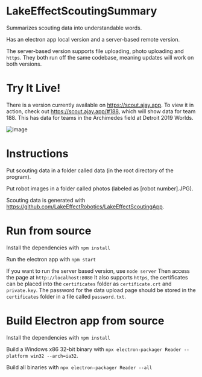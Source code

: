 # LakeEffectScoutingSummary

Summarizes scouting data into understandable words.

Has an electron app local version and a server-based remote version.

The server-based version supports file uploading, photo uploading and `https`. They both run off the same codebase, meaning updates will work on both versions.

# Try It Live!

There is a version currently available on https://scout.ajay.app. To view it in action, check out https://scout.ajay.app/#188, which will show data for team 188. This has data for teams in the Archimedes field at Detroit 2019 Worlds.

![image](https://user-images.githubusercontent.com/12688112/65810419-3ef3c900-e178-11e9-9f65-2b0263631599.png)

# Instructions

Put scouting data in a folder called data (in the root directory of the program).

Put robot images in a folder called photos (labeled as [robot number].JPG).

Scouting data is generated with https://github.com/LakeEffectRobotics/LakeEffectScoutingApp.

# Run from source

Install the dependencies with `npm install`

Run the electron app with `npm start`

If you want to run the server based version, use `node server`
Then access the page at `http://localhost:8080`
It also supports `https`, the certificates can be placed into the `certificates` folder as `certificate.crt` and `private.key`.
The password for the data upload page should be stored in the `certificates` folder in a file called `password.txt`.

# Build Electron app from source

Install the dependencies with `npm install`

Build a Windows x86 32-bit binary with `npx electron-packager Reader --platform win32 --arch=ia32`.

Build all binaries with `npx electron-packager Reader --all`
